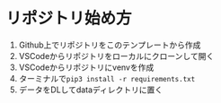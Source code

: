 # リポジトリ始め方
1. Github上でリポジトリをこのテンプレートから作成
2. VSCodeからリポジトリをローカルにクローンして開く
3. VSCodeからリポジトリにvenvを作成
4. ターミナルで`pip3 install -r requirements.txt` 
5. データをDLしてdataディレクトリに置く
